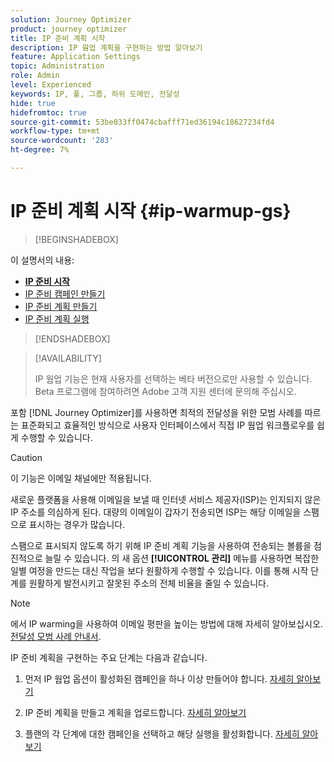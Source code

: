 ```yaml
---
solution: Journey Optimizer
product: journey optimizer
title: IP 준비 계획 시작
description: IP 웜업 계획을 구현하는 방법 알아보기
feature: Application Settings
topic: Administration
role: Admin
level: Experienced
keywords: IP, 풀, 그룹, 하위 도메인, 전달성
hide: true
hidefromtoc: true
source-git-commit: 53be033ff0474cbafff71ed36194c18627234fd4
workflow-type: tm+mt
source-wordcount: '283'
ht-degree: 7%

---
```


# IP 준비 계획 시작 {#ip-warmup-gs}

<!--
>[!CONTEXTUALHELP]
>id="ajo_admin_ip_warmup_plan"
>title="Define your IP warmup plan"
>abstract="You can perform IP warmup workflows directly from the Journey Optimizer interface in a standardized and efficient way that follows the best practices for optimal deliverability."
-->

>[!BEGINSHADEBOX]

이 설명서의 내용:

* **[IP 준비 시작](ip-warmup-gs.md)**
* [IP 준비 캠페인 만들기](ip-warmup-campaign.md)
* [IP 준비 계획 만들기](ip-warmup-plan.md)
* [IP 준비 계획 실행](ip-warmup-running.md)

>[!ENDSHADEBOX]

>[!AVAILABILITY]
>
>IP 웜업 기능은 현재 사용자를 선택하는 베타 버전으로만 사용할 수 있습니다. Beta 프로그램에 참여하려면 Adobe 고객 지원 센터에 문의해 주십시오.

포함 [!DNL Journey Optimizer]를 사용하면 최적의 전달성을 위한 모범 사례를 따르는 표준화되고 효율적인 방식으로 사용자 인터페이스에서 직접 IP 웜업 워크플로우를 쉽게 수행할 수 있습니다.

>[!CAUTION]
>
>이 기능은 이메일 채널에만 적용됩니다.

새로운 플랫폼을 사용해 이메일을 보낼 때 인터넷 서비스 제공자(ISP)는 인지되지 않은 IP 주소를 의심하게 된다. 대량의 이메일이 갑자기 전송되면 ISP는 해당 이메일을 스팸으로 표시하는 경우가 많습니다.

스팸으로 표시되지 않도록 하기 위해 IP 준비 계획 기능을 사용하여 전송되는 볼륨을 점진적으로 늘릴 수 있습니다. 의 새 옵션 **[!UICONTROL 관리]** 메뉴를 사용하면 복잡한 일별 여정을 만드는 대신 작업을 보다 원활하게 수행할 수 있습니다. 이를 통해 시작 단계를 원활하게 발전시키고 잘못된 주소의 전체 비율을 줄일 수 있습니다.

>[!NOTE]
>
>에서 IP warming을 사용하여 이메일 평판을 높이는 방법에 대해 자세히 알아보십시오. [전달성 모범 사례 안내서](https://experienceleague.adobe.com/docs/deliverability-learn/deliverability-best-practice-guide/additional-resources/generic-resources/increase-reputation-with-ip-warming.html).

<!--
Benefits

* Standardization on Campaign which will be easy for practitioners too > why?

* No more pain of creating queries, audiences and testing those as system will create the audiences. 

* Ease of excluding domains and changing the plan with help of simple toggles to exclude OR by editing numbers inline or create new phases or reupload plan if drastic change. No more pain of editing audience definitions, journey conditions

* There is an expectation that with this, it will ease around 30% of effort and will be much better experience for consultant/partner/practitioner - right from planning to execution to reporting
-->

IP 준비 계획을 구현하는 주요 단계는 다음과 같습니다.

1. 먼저 IP 웜업 옵션이 활성화된 캠페인을 하나 이상 만들어야 합니다. [자세히 알아보기](ip-warmup-campaign.md) <!--this is usually done by a marketer persona??)-->

1. IP 준비 계획을 만들고 계획을 업로드합니다. [자세히 알아보기](ip-warmup-plan.md) <!--this is usually done by a deliverability consultant??-->

1. 플랜의 각 단계에 대한 캠페인을 선택하고 해당 실행을 활성화합니다. [자세히 알아보기](ip-warmup-running.md)
